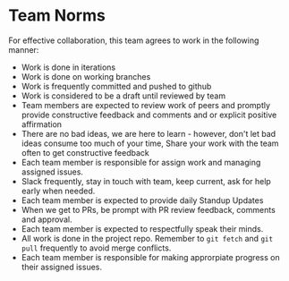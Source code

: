 # Team Norms
For effective collaboration, this team agrees to work in the following manner:
* Work is done in iterations
* Work is done on working branches
* Work is frequently committed and pushed to github
* Work is considered to be a draft until reviewed by team
* Team members are expected to review work of peers and promptly provide constructive feedback and comments and or explicit positive affirmation 
* There are no bad ideas, we are here to learn - however, don't let bad ideas consume too much of your time, Share your work with the team often to get constructive feedback
* Each team member is responsible for assign work and managing assigned issues. 
* Slack frequently, stay in touch with team, keep current, ask for help early when needed.
* Each team member is expected to provide daily Standup Updates
* When we get to PRs, be prompt with PR review feedback, comments and approval.
* Each team member is expected to respectfully speak their minds.  
* All work is done in the project repo.  Remember to `git fetch` and `git pull` frequently to avoid merge conflicts.
* Each team member is responsible for making approrpiate progress on their assigned issues.

